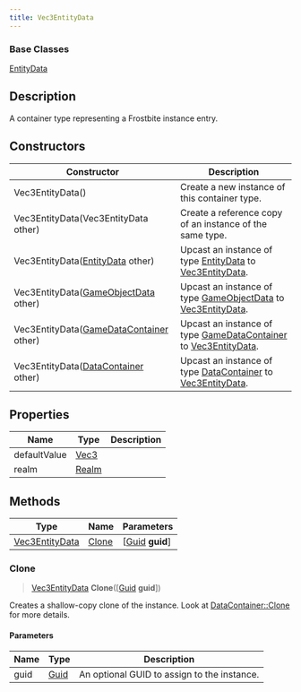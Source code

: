 ```yaml
---
title: Vec3EntityData
---
```

### Base Classes

[EntityData](EntityData)

## Description

A container type representing a Frostbite instance entry.

## Constructors

| Constructor                                                               | Description                                                                                                         |
| ------------------------------------------------------------------------- | ------------------------------------------------------------------------------------------------------------------- |
| Vec3EntityData()                                                          | Create a new instance of this container type.                                                                       |
| Vec3EntityData(Vec3EntityData other)                                      | Create a reference copy of an instance of the same type.                                                            |
| Vec3EntityData([EntityData](EntityData) other)                            | Upcast an instance of type [EntityData](EntityData) to [Vec3EntityData](Vec3EntityData).                            |
| Vec3EntityData([GameObjectData](GameObjectData) other)                    | Upcast an instance of type [GameObjectData](GameObjectData) to [Vec3EntityData](Vec3EntityData).                    |
| Vec3EntityData([GameDataContainer](GameDataContainer) other)              | Upcast an instance of type [GameDataContainer](GameDataContainer) to [Vec3EntityData](Vec3EntityData).              |
| Vec3EntityData([DataContainer](/vext/ref/shared/class/datacontainer) other) | Upcast an instance of type [DataContainer](/vext/ref/shared/class/datacontainer) to [Vec3EntityData](Vec3EntityData). |

## Properties

| Name         | Type                              | Description |
| ------------ | --------------------------------- | ----------- |
| defaultValue | [Vec3](/vext/ref/shared/class/Vec3) |             |
| realm        | [Realm](Realm)                    |             |

## Methods

| Type                             | Name            | Parameters                                     |
| -------------------------------- | --------------- | ---------------------------------------------- |
| [Vec3EntityData](Vec3EntityData) | [Clone](#clone) | \[[Guid](/vext/ref/shared/class/guid) **guid**\] |

### Clone

> [Vec3EntityData](Vec3EntityData) **Clone**(\[[Guid](/vext/ref/shared/class/guid) **guid**\])

Creates a shallow-copy clone of the instance. Look at [DataContainer::Clone](/vext/ref/shared/class/datacontainer#clone) for more details.

#### Parameters

| Name | Type         | Description                                 |
| ---- | ------------ | ------------------------------------------- |
| guid | [Guid](Guid) | An optional GUID to assign to the instance. |

